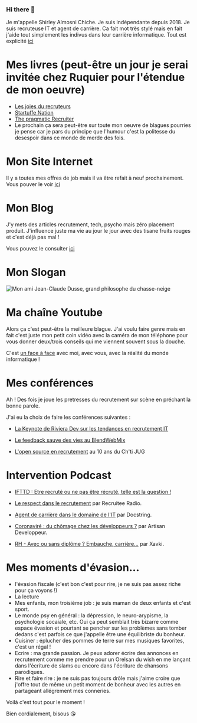 ### Hi there 👋

Je m'appelle Shirley Almosni Chiche. Je suis indépendante depuis 2018. Je suis recruteuse IT et agent de carrière. Ca fait mot très stylé mais en fait j'aide tout simplement les indivus dans leur carrière informatique. Tout est explicité [ici](https://github.com/AlmosniShirley/Mon-travail-dagent-de-carriere)

# Mes livres (peut-être un jour je serai invitée chez Ruquier pour l'étendue de mon oeuvre)

- [Les joies du recruteurs](https://www.amazon.fr/Joies-Recruteur-Shirley-Almosni-Chiche/dp/2414178981) 
- [Startuffe Nation](https://www.thebookedition.com/fr/startuffe-nation-p-377160.html) 
- [The pragmatic Recruiter]( https://www.thebookedition.com/fr/the-pragmatic-recruiter-p-397347.html)
- Le prochain ça sera peut-être sur toute mon oeuvre de blagues pourries je pense car je pars du principe que l'humour c'est la politesse du desespoir dans ce monde de merde des fois.

# Mon Site Internet 

Il y a toutes mes offres de job mais il va être refait à neuf prochainement. Vous pouver le voir [ici](https://www.build-rh.com/)

# Mon Blog 

J'y mets des articles recrutement, tech, psycho mais zéro placement produit. J'influence juste ma vie au jour le jour avec des tisane fruits rouges et c'est déjà pas mal !

Vous pouvez le consulter [ici](https://shirleyalmosni.wordpress.com/) 

# Mon Slogan 

![Mon ami Jean-Claude Dusse, grand philosophe du chasse-neige](https://media.licdn.com/dms/image/D4E22AQEh7u7GfithFA/feedshare-shrink_2048_1536/0/1700169234382?e=1706140800&v=beta&t=e3HRxhzs-OROEuCP0x__sEYmNCpNxcXutsmbcRs8Naw)

# Ma chaîne Youtube 

Alors ça c'est peut-être la meilleure blague. J'ai voulu faire genre mais en fait c'est juste mon petit coin vidéo avec la caméra de mon téléphone pour vous donner deux/trois conseils qui me viennent souvent sous la douche. 

C'est [un face à face](https://www.youtube.com/@shirleyAlmosni/featured) avec moi, avec vous, avec la réalité du monde informatique ! 

# Mes conférences 

Ah ! Des fois je joue les pretresses du recrutement sur scène en préchant la bonne parole. 

J'ai eu la choix de faire les conférences suivantes : 

- [La Keynote de Riviera Dev sur les tendances en recrutement IT](https://www.youtube.com/watch?v=cZWYBuWJTK4)

- [Le feedback sauve des vies au BlendWebMix](https://www.youtube.com/watch?v=GcfISbm7iHI)

- [L'open source en recrutement](https://www.youtube.com/watch?v=kYY0xU93HRw) au 10 ans du Ch'ti JUG

# Intervention Podcast 

- [IFTTD : Etre recruté ou ne pas être récruté, telle est la question !](https://www.ifttd.io/episodes/32-etre-recrute-ou-ne-pas-etre-recrute-tel-est-la-question-shirley-almosni-chiche)

- [Le respect dans le recrutement](https://recruitee.com/fr-podcast/respect-recrutement) par Recruitee Radio.
  
- [Agent de carrière dans le domaine de l'IT](https://open.spotify.com/episode/48frdjwICEIffaubPei4ZI) par Docstring. 
  
- [Coronaviré : du chômage chez les développeurs ?](https://compagnon.artisandeveloppeur.fr/veille/youtube-coronavire-du-chomage-chez-les-developpeurs) par Artisan Developpeur. 

- [RH - Avec ou sans diplôme ? Embauche, carrière...](https://www.youtube.com/watch?v=iR0l72_aKuc) par Xavki.  

# Mes moments d'évasion...

- l'évasion fiscale (c'est bon c'est pour rire, je ne suis pas assez riche pour ça voyons !)
- La lecture
- Mes enfants, mon troisième job : je suis maman de deux enfants et c'est sport. 
- Le monde psy en général : la dépression, le neuro-arypisme, la psychologie socaiale, etc. Oui ça peut semblait très bizarre comme espace évasion et pourtant se pencher sur les problèmes sans tomber dedans c'est parfois ce que j'appelle être une équilibriste du bonheur. 
- Cuisiner : éplucher des pommes de terre sur mes musiques favorites, c'est un régal !
- Ecrire : ma grande passion. Je peux adorer écrire des annonces en recrutement comme me prendre pour un Orelsan du wish en me lançant dans l'écriture de slams ou encore dans l'écriture de chansons parodiques.
- Rire et faire rire : je ne suis pas toujours drôle mais j'aime croire que j'offre tout de même un petit moment de bonheur avec les autres en partageant allégrement mes conneries.

Voilà c'est tout pour le moment ! 

Bien cordialement, bisous 😘

